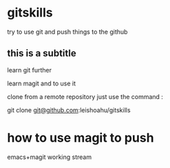 # gitskills
 try to use git and push things to the github

## this is a subtitle

learn git further

learn magit and to use it


clone from a remote repository just use the command :

git clone git@github.com:leishoahu/gitskills


# how to use magit to push

emacs+magit working stream

